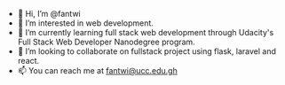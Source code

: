 - 👋 Hi, I’m @fantwi
- 👀 I’m interested in web development.
- 🌱 I’m currently learning full stack web development through Udacity's Full Stack Web Developer Nanodegree program.
- 💞️ I’m looking to collaborate on fullstack project using flask, laravel and react.
- 📫 You can reach me at fantwi@ucc.edu.gh

<!---
fantwi/fantwi is a ✨ special ✨ repository because its `README.md` (this file) appears on your GitHub profile.
You can click the Preview link to take a look at your changes.
--->
